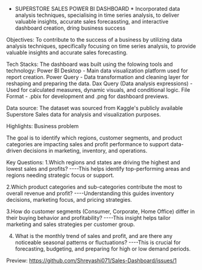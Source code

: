 * SUPERSTORE SALES POWER BI  DASHBOARD *
Incorporated data analysis techniques, specialising in time series analysis, to deliver valuable insights, accurate sales forecassting, and interactive dashboard creation, dring business success

Objectives: 
To contribute to the success of a business by utilizing data analysis techniques, specifically focusing on time series analysis, to provide valuable insights and accurate sales forecasting.

Tech Stacks: 
The dashboard was built using the folowing tools and technology:
Power BI Desktop - Main data visualization platform used for report creation.
Power Query -  Data transformation and cleaning layer for reshaping and preparing the data.
Dax Query (Data analysis expressions) - Used for calculated measures, dynamic visuals, and conditional logic.
File Format - .pbix for development and .png for dashboard previews. 

Data source:
The dataset was sourced from Kaggle's publicly available Superstore Sales data for analysis and visualization purposes.

Highlights:
Business problem

The goal is to identify which regions, customer segments, and product categories are impacting sales and profit performance to support data-driven decisions in marketing, inventory, and operations.

Key Questions:
1.Which regions and states are driving the highest and lowest sales and profits?
----This helps identify top-performing areas and regions needing strategic focus or support.

2.Which product categories and sub-categories contribute the most to overall revenue and profit?
----Understanding this guides inventory decisions, marketing focus, and pricing strategies.

3.How do customer segments (Consumer, Corporate, Home Office) differ in their buying behavior and profitability?
----This insight helps tailor marketing and sales strategies per customer group.

4. What is the monthly trend of sales and profit, and are there any noticeable seasonal patterns or fluctuations?
----This is crucial for forecasting, budgeting, and preparing for high or low demand periods.

Preview:
https://github.com/Shreyashi071/Sales-Dashboard/issues/1
